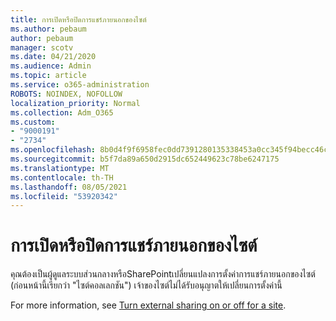 ```yaml
---
title: การเปิดหรือปิดการแชร์ภายนอกของไซต์
ms.author: pebaum
author: pebaum
manager: scotv
ms.date: 04/21/2020
ms.audience: Admin
ms.topic: article
ms.service: o365-administration
ROBOTS: NOINDEX, NOFOLLOW
localization_priority: Normal
ms.collection: Adm_O365
ms.custom:
- "9000191"
- "2734"
ms.openlocfilehash: 8b0d4f9f6958fec0dd7391280135338453a0cc345f94becc46ca7fae89cfd86f
ms.sourcegitcommit: b5f7da89a650d2915dc652449623c78be6247175
ms.translationtype: MT
ms.contentlocale: th-TH
ms.lasthandoff: 08/05/2021
ms.locfileid: "53920342"
---
```

# <a name="turn-external-sharing-on-or-off-for-a-site"></a>การเปิดหรือปิดการแชร์ภายนอกของไซต์

คุณต้องเป็นผู้ดูแลระบบส่วนกลางหรือSharePointเปลี่ยนแปลงการตั้งค่าการแชร์ภายนอกของไซต์ (ก่อนหน้านี้เรียกว่า "ไซต์คอลเลกชัน") เจ้าของไซต์ไม่ได้รับอนุญาตให้เปลี่ยนการตั้งค่านี้ 

For more information, see [Turn external sharing on or off for a site](https://docs.microsoft.com/sharepoint/change-external-sharing-site).
